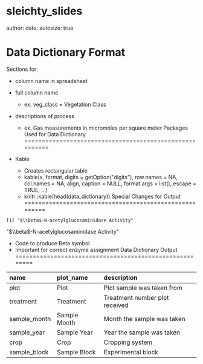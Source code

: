 sleichty_slides
========================================================
author: 
date: 
autosize: true

Data Dictionary Format
========================================================
Sections for: 
- column name in spreadsheet
- full column name 
  - ex. veg_class = Vegetation Class
- descriptions of process
  - ex. Gas measurements in micromoles per square meter
Packages Used for Data Dictionary
========================================================

- Kable
  - Creates rectangular table
  - kable(x, format, digits = getOption("digits"), row.names = NA, col.names = NA, align, 
    caption = NULL, format.args = list(), escape = TRUE, ...)
  - knitr::kable(head(data_dictionary))
Special Changes for Output
=======================================================

```
[1] "$\\beta$-N-acetylglucosaminidase Activity"
```
"$\\beta$-N-acetylglucosaminidase Activity"
  - Code to produce Beta symbol
  - Important for correct enzyme assignment
Data Dictionary Output
========================================================

|name         |plot_name    |description                    |
|:------------|:------------|:------------------------------|
|plot         |Plot         |Plot sample was taken from     |
|treatment    |Treatment    |Treatment number plot received |
|sample_month |Sample Month |Month the sample was taken     |
|sample_year  |Sample Year  |Year the sample was taken      |
|crop         |Crop         |Cropping system                |
|sample_block |Sample Block |Experimental block             |


